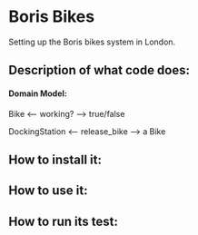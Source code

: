 # Boris Bikes 

Setting up the Boris bikes system in London.

## Description of what code does:

#### Domain Model: 
Bike <-- working? --> true/false 

DockingStation <-- release_bike --> a Bike

## How to install it:

## How to use it:

## How to run its test:
